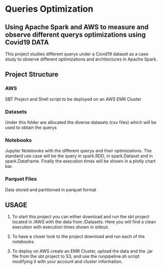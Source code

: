 # Queries Optimization

## Using Apache Spark and AWS to measure and observe different querys optimizations using Covid19 DATA

This project studies different querys under a Covid19 dataset as a case study to observe different optimizations and architectures in Apache Spark.

## Project Structure

### AWS

SBT Project and Shell script to be deployed on an AWS EMR Cluster

### Datasets

Under this folder are allocated the diverse datasets (csv files) which will be used to obtain the querys

### Notebooks

Jupyter Notebooks with the different querys and their optimizations. The standard use case will be the query in spark.RDD, in spark.Dataset and in spark.Dataframe.
Finally the execution times will be shown in a plotly chart bar.

### Parquet Files

Data stored and partitioned in parquet format

## USAGE

1. To start this project you can either download and run the sbt project located in /AWS with the data from /Datasets. Here you will find a clean execution with execution times shown in stdout.

2. To have a closer look to the project download and run each of the notebooks.

3. To deploy on AWS create an EMR Cluster, upload the data and the .jar file from the sbt project to S3, and use the runpipeline.sh script modifying it with your account and cluster information.
